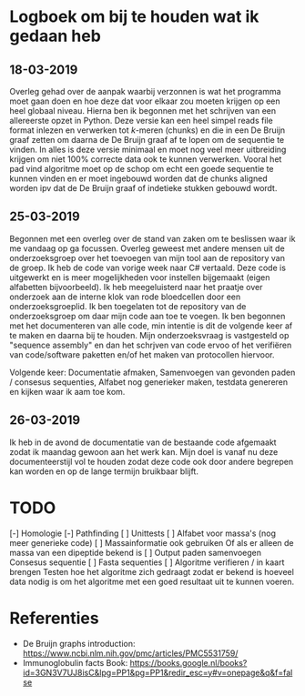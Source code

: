 # Logboek om bij te houden wat ik gedaan heb

## 18-03-2019

Overleg gehad over de aanpak waarbij verzonnen is wat het programma moet gaan doen en hoe deze dat voor elkaar zou moeten krijgen op een heel globaal niveau. Hierna ben ik begonnen met het schrijven van een allereerste opzet in Python. Deze versie kan een heel simpel reads file format inlezen en verwerken tot _k_-meren (chunks) en die in een De Bruijn graaf zetten om daarna de De Bruijn graaf af te lopen om de sequentie te vinden. In alles is deze versie minimaal en moet nog veel meer uitbreiding krijgen om niet 100% correcte data ook te kunnen verwerken. Vooral het pad vind algoritme moet op de schop om echt een goede sequentie te kunnen vinden en er moet ingebouwd worden dat de chunks aligned worden ipv dat de De Bruijn graaf of indetieke stukken gebouwd wordt.

## 25-03-2019

Begonnen met een overleg over de stand van zaken om te beslissen waar ik me vandaag op ga focussen. Overleg geweest met andere mensen uit de onderzoeksgroep over het toevoegen van mijn tool aan de repository van de groep. Ik heb de code van vorige week naar C# vertaald. Deze code is uitgewerkt en is meer mogelijkheden voor instellen bijgemaakt (eigen alfabetten bijvoorbeeld). Ik heb meegeluisterd naar het praatje over onderzoek aan de interne klok van rode bloedcellen door een onderzoeksgroeplid. Ik ben toegelaten tot de repository van de onderzoeksgroep om daar mijn code aan toe te voegen. Ik ben begonnen met het documenteren van alle code, min intentie is dit de volgende keer af te maken en daarna bij te houden. Mijn onderzoeksvraag is vastgesteld op "sequence assembly" en dan het schrjven van code ervoo of het verifiëren van code/software paketten en/of het maken van protocollen hiervoor.

Volgende keer: Documentatie afmaken, Samenvoegen van gevonden paden / consesus sequenties, Alfabet nog generieker maken, testdata genereren en kijken waar ik aam toe kom.

## 26-03-2019

Ik heb in de avond de documentatie van de bestaande code afgemaakt zodat ik maandag gewoon aan het werk kan. Mijn doel is vanaf nu deze documenteerstijl vol te houden zodat deze code ook door andere begrepen kan worden en op de lange termijn bruikbaar blijft.

# TODO

[-] Homologie
[-] Pathfinding
[ ] Unittests
[ ] Alfabet voor massa's (nog meer generieke code)
[ ] Massainformatie ook gebruiken
    Of als er alleen de massa van een dipeptide bekend is
[ ] Output paden samenvoegen
    Consesus sequentie
[ ] Fasta sequenties
[ ] Algoritme verifieren / in kaart brengen
    Testen hoe het algoritme zich gedraagt zodat er bekend is hoeveel data nodig is om het algoritme met een goed resultaat uit te kunnen voeren.

# Referenties

* De Bruijn graphs introduction: https://www.ncbi.nlm.nih.gov/pmc/articles/PMC5531759/
* Immunoglobulin facts Book: https://books.google.nl/books?id=3GN3V7UJ8isC&lpg=PP1&pg=PP1&redir_esc=y#v=onepage&q&f=false